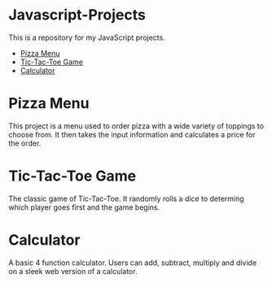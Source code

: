 # Javascript-Projects
This is a repository for my JavaScript projects.

<ul>
  <li><a href="https://github.com/GoheezyDokkan/Javascript-Projects/Pizza_project">Pizza Menu</a></li>
  <li><a href="https://github.com/GoheezyDokkan/Javascript-Projects/Calculator">Tic-Tac-Toe Game</a></li>
  <li><a href="https://github.com/GoheezyDokkan/Javascript-Projects/TicTacToe">Calculator</a></li>
</ul>

# Pizza Menu

This project is a menu used to order pizza with a wide variety of toppings to choose from. It then takes the input information and calculates a price for the order.

# Tic-Tac-Toe Game

The classic game of Tic-Tac-Toe. It randomly rolls a dice to determing which player goes first and the game begins. 

# Calculator

A basic 4 function calculator. Users can add, subtract, multiply and divide on a sleek web version of a calculator.

